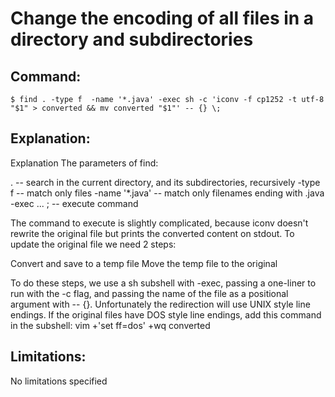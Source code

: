 # Change the encoding of all files in a directory and subdirectories

## Command:
```
$ find . -type f  -name '*.java' -exec sh -c 'iconv -f cp1252 -t utf-8 "$1" > converted && mv converted "$1"' -- {} \;
```

## Explanation:
Explanation
The parameters of find:

. -- search in the current directory, and its subdirectories, recursively
-type f -- match only files
-name '*.java' -- match only filenames ending with .java
-exec ... \; -- execute command

The command to execute is slightly complicated, because iconv doesn't rewrite the original file but prints the converted content on stdout. To update the original file we need 2 steps:

Convert and save to a temp file
Move the temp file to the original

To do these steps, we use a sh subshell with -exec, passing a one-liner to run with the -c flag, and passing the name of the file as a positional argument with -- {}.
Unfortunately the redirection will use UNIX style line endings. If the original files have DOS style line endings, add this command in the subshell:
vim +'set ff=dos' +wq converted

## Limitations:
No limitations specified

